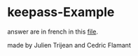 # keepass-Example

answer are in french in this [file](https://github.com/JujuDesFruits/keepass-Example/blob/master/tp2_s%C3%A9curit%C3%A9.pdf).


made by Julien Trijean and Cedric Flamant
